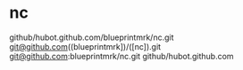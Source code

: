 # nc
github/hubot.github.com/blueprintmrk/nc.git 
git@github.com((blueprintmrk])/([nc]).git
git@github.com:blueprintmrk/nc.git
github/hubot.github.com
